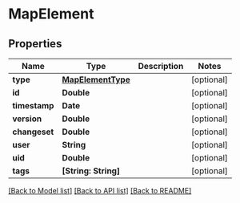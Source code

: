 # MapElement

## Properties
Name | Type | Description | Notes
------------ | ------------- | ------------- | -------------
**type** | [**MapElementType**](MapElementType.md) |  | [optional] 
**id** | **Double** |  | [optional] 
**timestamp** | **Date** |  | [optional] 
**version** | **Double** |  | [optional] 
**changeset** | **Double** |  | [optional] 
**user** | **String** |  | [optional] 
**uid** | **Double** |  | [optional] 
**tags** | **[String: String]** |  | [optional] 

[[Back to Model list]](../README.md#documentation-for-models) [[Back to API list]](../README.md#documentation-for-api-endpoints) [[Back to README]](../README.md)


